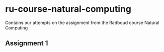# ru-course-natural-computing
Contains our attempts on the assignment from the Radboud course Natural Computing

## Assignment 1
